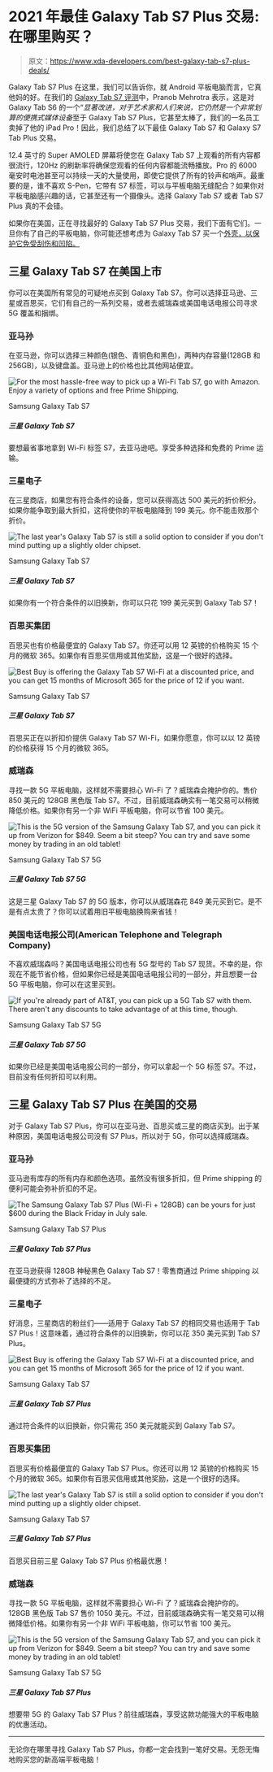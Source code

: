 # 2021 年最佳 Galaxy Tab S7 Plus 交易:在哪里购买？

> 原文：<https://www.xda-developers.com/best-galaxy-tab-s7-plus-deals/>

Galaxy Tab S7 Plus 在这里，我们可以告诉你，就 Android 平板电脑而言，它真他妈的好。在我们的 [Galaxy Tab S7 评测](https://www.xda-developers.com/samsung-galaxy-tab-s7-review/)中，Pranob Mehrotra 表示，这是对 Galaxy Tab S6 的一个“*显著改进，对于艺术家和人们来说，它仍然是一个非常划算的便携式媒体设备*至于 Galaxy Tab S7 Plus，它甚至太棒了，我们的一名员工卖掉了他的 iPad Pro！因此，我们总结了以下最佳 Galaxy Tab S7 和 Galaxy S7 Tab Plus 交易。

12.4 英寸的 Super AMOLED 屏幕将使您在 Galaxy Tab S7 上观看的所有内容都很流行，120Hz 的刷新率将确保您观看的任何内容都能流畅播放。Pro 的 6000 毫安时电池甚至可以持续一天的大量使用，即使它提供了所有的铃声和哨声。最重要的是，谁不喜欢 S-Pen，它带有 S7 标签，可以与平板电脑无缝配合？如果你对平板电脑感兴趣的话，它甚至还有一个摄像头。选择 Galaxy Tab S7 或者 Tab S7 Plus 真的不会错。

如果你在美国，正在寻找最好的 Galaxy Tab S7 Plus 交易，我们下面有它们。一旦你有了自己的平板电脑，你可能还想考虑为 Galaxy Tab S7 买一个[外壳，以保护它免受刮伤和凹陷。](https://www.xda-developers.com/best-galaxy-tab-s7-cases/)

## 三星 Galaxy Tab S7 在美国上市

你可以在美国所有常见的可疑地点买到 Galaxy Tab S7。你可以选择亚马逊、三星或百思买，它们有自己的一系列交易，或者去威瑞森或美国电话电报公司寻求 5G 覆盖和捆绑。

### 亚马孙

在亚马逊，你可以选择三种颜色(银色、青铜色和黑色)，两种内存容量(128GB 和 256GB)，以及键盘盖。亚马逊上的价格也比其他网站便宜。

 <picture>![For the most hassle-free way to pick up a Wi-Fi Tab S7, go with Amazon. Enjoy a variety of options and free Prime Shipping.](img/3aeeb39174ac971ce2b9ce63f56fb50e.png)</picture> 

Samsung Galaxy Tab S7

##### 三星 Galaxy Tab S7

要想最省事地拿到 Wi-Fi 标签 S7，去亚马逊吧。享受多种选择和免费的 Prime 运输。

### 三星电子

在三星商店，如果您有符合条件的设备，您可以获得高达 500 美元的折价积分。如果你能争取到最大折扣，这将使你的平板电脑降到 199 美元。你不能击败那个折价。

 <picture>![The last year's Galaxy Tab S7 is still a solid option to consider if you don't mind putting up a slightly older chipset.](img/8d3ca4c6d6311dc443c81d38b19ab4bf.png)</picture> 

Samsung Galaxy Tab S7

##### 三星 Galaxy Tab S7

如果你有一个符合条件的以旧换新，你可以只花 199 美元买到 Galaxy Tab S7！

### 百思买集团

百思买也有价格最便宜的 Galaxy Tab S7。你还可以用 12 英镑的价格购买 15 个月的微软 365。如果你有百思买信用或其他奖励，这是一个很好的选择。

 <picture>![Best Buy is offering the Galaxy Tab S7 Wi-Fi at a discounted price, and you can get 15 months of Microsoft 365 for the price of 12 if you want.](img/3fb10d322c77a6cad9c274d049a97cd1.png)</picture> 

Samsung Galaxy Tab S7

##### 三星 Galaxy Tab S7

百思买正在以折扣价提供 Galaxy Tab S7 Wi-Fi，如果你愿意，你可以以 12 英镑的价格获得 15 个月的微软 365。

### 威瑞森

寻找一款 5G 平板电脑，这样就不需要担心 Wi-Fi 了？威瑞森会掩护你的。售价 850 美元的 128GB 黑色版 Tab S7。不过，目前威瑞森确实有一笔交易可以稍微降低价格。如果你有另一个非 WiFi 平板电脑，你可以节省 100 美元。

 <picture>![This is the 5G version of the Samsung Galaxy Tab S7, and you can pick it up from Verizon for $849\. Seem a bit steep? You can try and save some money by trading in an old tablet!](img/0bac06d520f0b8548f7974f1c84e2a36.png)</picture> 

Samsung Galaxy Tab S7 5G

##### 三星 Galaxy Tab S7 5G

这是三星 Galaxy Tab S7 的 5G 版本，你可以从威瑞森花 849 美元买到它。是不是有点太贵了？你可以试着用旧平板电脑换购来省钱！

### 美国电话电报公司(American Telephone and Telegraph Company)

不喜欢威瑞森吗？美国电话电报公司也有 5G 型号的 Tab S7 现货。不幸的是，你现在不能节省价格，但如果你已经是美国电话电报公司的一部分，并且想要一台 5G 平板电脑，你可以在这里买到。

 <picture>![If you're already part of AT&T, you can pick up a 5G Tab S7 with them. There aren't any discounts to take advantage of at this time, though.](img/e4e13b6a5d5e19d6fbfdce46ddac2ca0.png)</picture> 

Samsung Galaxy Tab S7 5G

##### 三星 Galaxy Tab S7 5G

如果你已经是美国电话电报公司的一部分，你可以拿起一个 5G 标签 S7。不过，目前没有任何折扣可以利用。

## 三星 Galaxy Tab S7 Plus 在美国的交易

对于 Galaxy Tab S7 Plus，你可以在亚马逊、百思买或三星的商店买到。出于某种原因，美国电话电报公司没有 S7 Plus，所以对于 5G，你可以选择威瑞森。

### 亚马孙

亚马逊有库存的所有内存和颜色选项。虽然没有很多折扣，但 Prime shipping 的便利可能会弥补折扣的不足。

 <picture>![The Samsung Galaxy Tab S7 Plus (Wi-Fi + 128GB) can be yours for just $600 during the Black Friday in July sale.](img/2b69d8d8036c499874d131d00b803da5.png)</picture> 

Samsung Galaxy Tab S7 Plus

##### 三星 Galaxy Tab S7 Plus

在亚马逊获得 128GB 神秘黑色 Galaxy Tab S7！零售商通过 Prime shipping 以最便捷的方式弥补了选择的不足。

### 三星电子

好消息，三星商店的粉丝们——适用于 Galaxy Tab S7 的相同交易也适用于 Tab S7 Plus！这意味着，通过符合条件的以旧换新，你可以花 350 美元买到 Tab S7 Plus。

 <picture>![Best Buy is offering the Galaxy Tab S7 Wi-Fi at a discounted price, and you can get 15 months of Microsoft 365 for the price of 12 if you want.](img/3fb10d322c77a6cad9c274d049a97cd1.png)</picture> 

Samsung Galaxy Tab S7

##### 三星 Galaxy Tab S7 Plus

通过符合条件的以旧换新，你只需花 350 美元就能买到 Galaxy Tab S7。

### 百思买集团

百思买有价格最便宜的 Galaxy Tab S7 Plus。你还可以用 12 英镑的价格购买 15 个月的微软 365。如果你有百思买信用或其他奖励，这是一个很好的选择。

 <picture>![The last year's Galaxy Tab S7 is still a solid option to consider if you don't mind putting up a slightly older chipset.](img/8d3ca4c6d6311dc443c81d38b19ab4bf.png)</picture> 

Samsung Galaxy Tab S7

##### 三星 Galaxy Tab S7 Plus

百思买目前三星 Galaxy Tab S7 Plus 价格最优惠！

### 威瑞森

寻找一款 5G 平板电脑，这样就不需要担心 Wi-Fi 了？威瑞森会掩护你的。128GB 黑色版 Tab S7 售价 1050 美元。不过，目前威瑞森确实有一笔交易可以稍微降低价格。如果你有另一个非 WiFi 平板电脑，你可以节省 100 美元。

 <picture>![This is the 5G version of the Samsung Galaxy Tab S7, and you can pick it up from Verizon for $849\. Seem a bit steep? You can try and save some money by trading in an old tablet!](img/0bac06d520f0b8548f7974f1c84e2a36.png)</picture> 

Samsung Galaxy Tab S7 5G

##### 三星 Galaxy Tab S7 Plus

想要带 5G 的 Galaxy Tab S7 Plus？前往威瑞森，享受这款功能强大的平板电脑的优惠活动。

* * *

无论你在哪里寻找 Galaxy Tab S7 Plus，你都一定会找到一笔好交易。无怨无悔地购买您的新高端平板电脑！